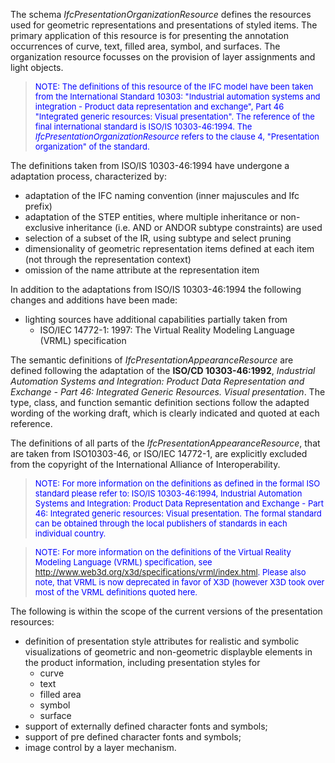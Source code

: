 ﻿The schema _IfcPresentationOrganizationResource_ defines the resources used for geometric representations and presentations of styled items. The primary application of this resource is for presenting the annotation occurrences of curve, text, filled area, symbol, and surfaces. The organization resource focusses on the provision of layer assignments and light objects.

> <font color="#0000ff" size="-1">NOTE:
The definitions of this resource of the IFC model have been taken from
the International Standard 10303: "Industrial automation systems and
integration - Product data representation and exchange", Part 46
"Integrated generic resources: Visual presentation". The reference of
the final international standard is ISO/IS 10303-46:1994. The <i>IfcPresentationOrganizationResource</i>
refers to the clause 4, "Presentation organization" of the standard.</font>

The definitions taken from ISO/IS 10303-46:1994 have undergone a adaptation process, characterized by:

* adaptation of the IFC naming convention (inner majuscules and Ifc prefix)
* adaptation of the STEP entities, where multiple inheritance or non-exclusive inheritance (i.e. AND or ANDOR subtype constraints) are used
* selection of a subset of the IR, using subtype and select pruning
* dimensionality of geometric representation items defined at each item (not through the representation context)
* omission of the name attribute at the representation item

In addition to the adaptations from ISO/IS 10303-46:1994 the following changes and additions have been made:

* lighting sources have additional capabilities partially taken from 
    * ISO/IEC 14772-1: 1997: The Virtual Reality Modeling Language (VRML) specification 

The semantic definitions of _IfcPresentationAppearanceResource_ are defined following the adaptation of the **ISO/CD
10303-46:1992**, _Industrial Automation Systems and
Integration: Product Data Representation and Exchange - Part 46:
Integrated Generic Resources. Visual presentation_. The type, class, and function semantic definition sections follow the adapted wording of the working draft, which is clearly indicated and quoted at each reference.

The definitions of all parts of the _IfcPresentationAppearanceResource_, that are taken from ISO10303-46, or ISO/IEC 14772-1, are explicitly excluded from the copyright of the International Alliance of Interoperability.

> <font color="#0000ff" size="-1">NOTE:
For more information on the definitions as defined in the formal ISO
standard please refer to: ISO/IS 10303-46:1994, Industrial Automation
Systems and Integration: Product Data Representation and Exchange -
Part 46: Integrated generic resources: Visual presentation. The formal
standard can be obtained through the local publishers of standards in
each individual country.</font>

> <font color="#0000ff" size="-1">NOTE:
For more information on the definitions of the Virtual Reality Modeling
Language (VRML) specification, see <a href="http://www.web3d.org/x3d/specifications/vrml/index.html">http://www.web3d.org/x3d/specifications/vrml/index.html</a>.
Please also note, that VRML is now deprecated in favor of X3D (however
X3D took over most of the VRML definitions quoted here.</font>

The following is within the scope of the current versions of the presentation resources:

* definition of presentation style attributes for realistic and symbolic visualizations of geometric and non-geometric displayble elements in the product information, including presentation styles for 
    * curve
    * text
    * filled area
    * symbol
    * surface 
* support of externally defined character fonts and symbols;
* support of pre defined character fonts and symbols;
* image control by a layer mechanism.